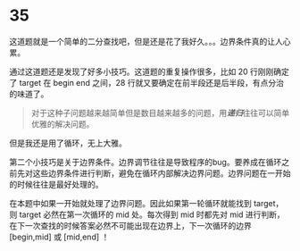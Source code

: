 # 35
这道题就是一个简单的二分查找吧，但是还是花了我好久。。。边界条件真的让人心累。

通过这道题还是发现了好多小技巧。这道题的重复操作很多，比如 20 行刚刚确定了 target 在 begin end 之间，28 行就又要确定在前半段还是后半段，有点分治的味道了。

>对于这种子问题越来越简单但是数目越来越多的问题，用***递归***往往可以简单优雅的解决问题。

但是我还是用了循环，无上大雅。

第二个小技巧是关于边界条件。边界调节往往是导致程序的bug。要养成在循环之前先对这些边界条件进行判断，避免在循环内部解决边界问题。边界问题在一开始的时候往往是最好处理的。

在本题中如果一开始就处理了边界问题。因此如果第一轮循环就能找到 target，则 target 必然在第一次循环的 mid 处。每次得到 mid 时都先对 mid 进行判断，在下一次查找的时候答案必然不可能出现在边界上，下一次循环的边界 [begin,mid] 或 [mid,end] ！

